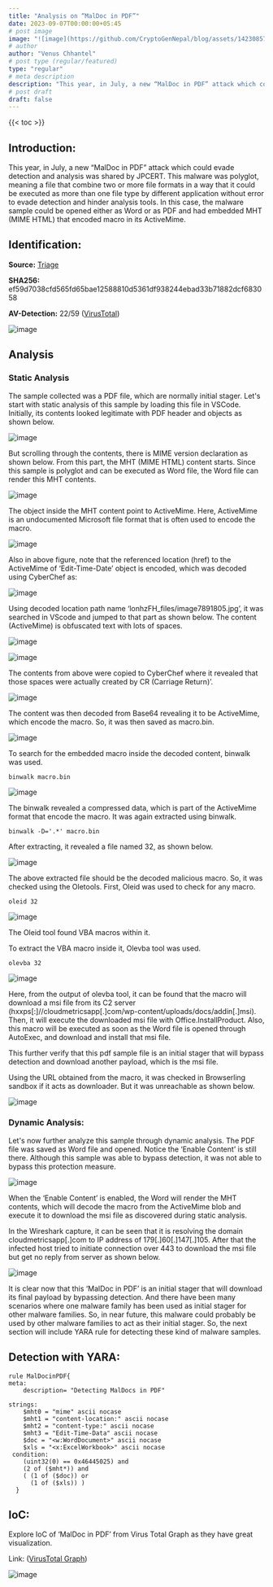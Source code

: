 ```yaml
---
title: "Analysis on “MalDoc in PDF”"
date: 2023-09-07T00:00:00+05:45
# post image
image: "![image](https://github.com/CryptoGenNepal/blog/assets/142308575/5a41bafd-9bcd-4286-b4de-f7014efec031)"
# author
author: "Venus Chhantel"
# post type (regular/featured)
type: "regular"
# meta description
description: "This year, in July, a new “MalDoc in PDF” attack which could evade detection and analysis was shared by JPCERT. This malware was polyglot, meaning a file that combine two or more file formats in a way that it could be executed as more than one file type by different application without error to evade detection and hinder analysis tools. In this case, the malware sample could be opened either as Word or as PDF and had embedded MHT (MIME HTML) that encoded macro in its ActiveMime."
# post draft
draft: false
---
```


{{< toc >}}

## Introduction:
This year, in July, a new “MalDoc in PDF” attack which could evade detection and analysis was shared by JPCERT. This malware was polyglot, meaning a file that combine two or more file formats in a way that it could be executed as more than one file type by different application without error to evade detection and hinder analysis tools. In this case, the malware sample could be opened either as Word or as PDF and had embedded MHT (MIME HTML) that encoded macro in its ActiveMime.

## Identification:
**Source:** [Triage](https://tria.ge/230829-clz17ahd83)

**SHA256:** ef59d7038cfd565fd65bae12588810d5361df938244ebad33b71882dcf683058

**AV-Detection:** 22/59 ([VirusTotal](https://www.virustotal.com/gui/file/ef59d7038cfd565fd65bae12588810d5361df938244ebad33b71882dcf683058))

![image](https://github.com/CryptoGenNepal/blog/assets/142308575/4a68ee39-057c-4933-b148-9f0b89b5d6e4)

## Analysis
### Static Analysis
The sample collected was a PDF file, which are normally initial stager. Let's start with static analysis of this sample by loading this file in VSCode. Initially, its contents looked legitimate with PDF header and objects as shown below.

![image](https://github.com/CryptoGenNepal/blog/assets/142308575/581f1b0c-050b-4a75-acc3-890b794dfd4a)

But scrolling through the contents, there is MIME version declaration as shown below. From this part, the MHT (MIME HTML) content starts. Since this sample is polyglot and can be executed as Word file, the Word file can render this MHT contents.

![image](https://github.com/CryptoGenNepal/blog/assets/142308575/4e8c4853-382c-4c9e-b786-753879dcfa4d)

The <link rel=’Edit-Time-Date’> object inside the MHT content point to ActiveMime. Here, ActiveMime is an undocumented Microsoft file format that is often used to encode the macro.

![image](https://github.com/CryptoGenNepal/blog/assets/142308575/fe25074e-a2d3-4c8b-832d-52f9a6d6458e)

Also in above figure, note that the referenced location (href) to the ActiveMime of ‘Edit-Time-Date’ object is encoded, which was decoded using CyberChef as:

![image](https://github.com/CryptoGenNepal/blog/assets/142308575/6ad1d04a-8104-4c82-bb56-7fd4ba881418)

Using decoded location path name ‘lonhzFH_files/image7891805.jpg’, it was searched in VScode and jumped to that part as shown below. The content (ActiveMime) is obfuscated text with lots of spaces.

![image](https://github.com/CryptoGenNepal/blog/assets/142308575/b78c26c0-9aec-4e0d-abca-df690a3f96b4)

![image](https://github.com/CryptoGenNepal/blog/assets/142308575/64982a1a-a898-4a08-b0be-08efdf12ffc4)

The contents from above were copied to CyberChef where it revealed that those spaces were actually created by CR (Carriage Return)’.

![image](https://github.com/CryptoGenNepal/blog/assets/142308575/2ac3e808-b251-4d03-9c09-cac4bcd2cdc9)

The content was then decoded from Base64 revealing it to be ActiveMime, which encode the macro. So, it was then saved as macro.bin.

![image](https://github.com/CryptoGenNepal/blog/assets/142308575/cd762228-6811-4bf1-bd76-55d9f417f144)

To search for the embedded macro inside the decoded content, binwalk was used.

    binwalk macro.bin

![image](https://github.com/CryptoGenNepal/blog/assets/142308575/006dda93-d5ba-49ea-b5d6-db2a6fe388ce)

The binwalk revealed a compressed data, which is part of the ActiveMime format that encode the macro. It was again extracted using binwalk.

    binwalk -D='.*' macro.bin

After extracting, it revealed a file named 32, as shown below.

![image](https://github.com/CryptoGenNepal/blog/assets/142308575/b1fcea13-f2d7-41b0-859e-cdcabb34cb35)

The above extracted file should be the decoded malicious macro. So, it was checked using the Oletools. First, Oleid was used to check for any macro.

    oleid 32

![image](https://github.com/CryptoGenNepal/blog/assets/142308575/96236ddb-0ed7-44d1-b64a-e4853aa43e6b)

The Oleid tool found VBA macros within it.

To extract the VBA macro inside it, Olevba tool was used.

    olevba 32

![image](https://github.com/CryptoGenNepal/blog/assets/142308575/30d18dc4-fc0c-473f-a9a5-48461db07bee)

Here, from the output of olevba tool, it can be found that the macro will download a msi file from its C2 server (hxxps[:]//cloudmetricsapp[.]com/wp-content/uploads/docs/addin[.]msi). Then, it will execute the downloaded msi file with Office.InstallProduct. Also, this macro will be executed as soon as the Word file is opened through AutoExec, and download and install that msi file.

This further verify that this pdf sample file is an initial stager that will bypass detection and download another payload, which is the msi file.

Using the URL obtained from the macro, it was checked in Browserling sandbox if it acts as downloader. But it was unreachable as shown below.

![image](https://github.com/CryptoGenNepal/blog/assets/142308575/3231b5ec-f689-49a4-be03-2c5be4b084f2)

### Dynamic Analysis:
Let's now further analyze this sample through dynamic analysis. The PDF file was saved as Word file and opened. Notice the ‘Enable Content’ is still there. Although this sample was able to bypass detection, it was not able to bypass this protection measure.

![image](https://github.com/CryptoGenNepal/blog/assets/142308575/e95a9caf-a52f-4b44-9718-1747d838a717)

When the ‘Enable Content’ is enabled, the Word will render the MHT contents, which will decode the macro from the ActiveMime blob and execute it to download the msi file as discovered during static analysis.

In the Wireshark capture, it can be seen that it is resolving the domain cloudmetricsapp[.]com to IP address of 179[.]60[.]147[.]105. After that the infected host tried to initiate connection over 443 to download the msi file but get no reply from server as shown below.

![image](https://github.com/CryptoGenNepal/blog/assets/142308575/3b309d87-e984-4ccb-ac87-28ac7222402e)

It is clear now that this ‘MalDoc in PDF’ is an initial stager that will download its final payload by bypassing detection. And there have been many scenarios where one malware family has been used as initial stager for other malware families. So, in near future, this malware could probably be used by other malware families to act as their initial stager. So, the next section will include YARA rule for detecting these kind of malware samples.

## Detection with YARA:

    rule MalDocinPDF{
    meta:
        description= "Detecting MalDocs in PDF"

    strings:
        $mht0 = "mime" ascii nocase
        $mht1 = "content-location:" ascii nocase
        $mht2 = "content-type:" ascii nocase
        $mht3 = "Edit-Time-Data" ascii nocase
        $doc = "<w:WordDocument>" ascii nocase
        $xls = "<x:ExcelWorkbook>" ascii nocase
     condition:
        (uint32(0) == 0x46445025) and
        (2 of ($mht*)) and 
        ( (1 of ($doc)) or 
          (1 of ($xls)) )
      }

## IoC:
Explore IoC of ‘MalDoc in PDF’ from Virus Total Graph as they have great visualization.

Link: ([VirusTotal Graph](https://www.virustotal.com/graph/gf02630da298546129218c8f0577ea4a751c3137cfcb54c56b785a69b33d5372f))

![image](https://github.com/CryptoGenNepal/blog/assets/142308575/394122b8-ec2f-413d-9588-07e746669690)
